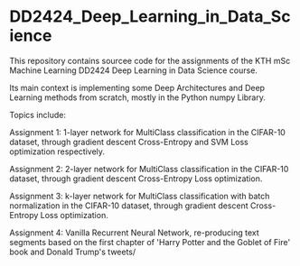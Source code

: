 # DD2424_Deep_Learning_in_Data_Science

This repository contains sourcee code for the assignments of the KTH mSc Machine Learning DD2424 Deep Learning in Data Science course.  

Its main context is implementing some Deep Architectures and Deep Learning methods from scratch, mostly in the Python numpy Library.  

Topics include:

Assignment 1: 1-layer network for MultiClass classification in the CIFAR-10 dataset, through gradient descent Cross-Entropy and SVM Loss optimization respectively.

Assignment 2: 2-layer network for MultiClass classification in the CIFAR-10 dataset, through gradient descent Cross-Entropy Loss optimization.

Assignment 3: k-layer network for MultiClass classification with batch normalization in the CIFAR-10 dataset, through gradient descent Cross-Entropy Loss optimization.

Assignment 4: Vanilla Recurrent Neural Network, re-producing text segments based on the first chapter of 'Harry Potter and the Goblet of Fire' book and Donald Trump's tweets/
